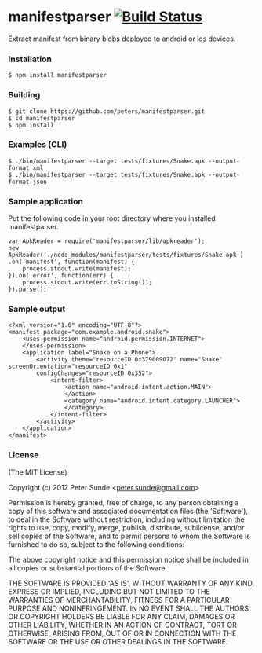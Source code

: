 manifestparser  [![Build Status](https://secure.travis-ci.org/peters/manifestparser.png)](http://travis-ci.org/peters/manifestparser)
==============

Extract manifest from binary blobs deployed to android or ios devices.

### Installation

    $ npm install manifestparser
    
### Building
  
    $ git clone https://github.com/peters/manifestparser.git
    $ cd manifestparser
    $ npm install 
    
### Examples (CLI)
  
    $ ./bin/manifestparser --target tests/fixtures/Snake.apk --output-format xml
    $ ./bin/manifestparser --target tests/fixtures/Snake.apk --output-format json

### Sample application

Put the following code in your root directory where you installed manifestparser.

```
var ApkReader = require('manifestparser/lib/apkreader');
new ApkReader('./node_modules/manifestparser/tests/fixtures/Snake.apk')
.on('manifest', function(manifest) {
    process.stdout.write(manifest);
}).on('error', function(err) {
    process.stdout.write(err.toString());
}).parse();
```

### Sample output

```
<?xml version="1.0" encoding="UTF-8"?>
<manifest package="com.example.android.snake">
    <uses-permission name="android.permission.INTERNET">
	</uses-permission>
	<application label="Snake on a Phone">
		<activity theme="resourceID 0x379009072" name="Snake" screenOrientation="resourceID 0x1" 
        configChanges="resourceID 0x352">
			<intent-filter>
				<action name="android.intent.action.MAIN">
				</action>
				<category name="android.intent.category.LAUNCHER">
				</category>
			</intent-filter>
		</activity>
	</application>
</manifest>
```

### License 

(The MIT License)

Copyright (c) 2012 Peter Sunde &lt;peter.sunde@gmail.com&gt;

Permission is hereby granted, free of charge, to any person obtaining
a copy of this software and associated documentation files (the
'Software'), to deal in the Software without restriction, including
without limitation the rights to use, copy, modify, merge, publish,
distribute, sublicense, and/or sell copies of the Software, and to
permit persons to whom the Software is furnished to do so, subject to
the following conditions:

The above copyright notice and this permission notice shall be
included in all copies or substantial portions of the Software.

THE SOFTWARE IS PROVIDED 'AS IS', WITHOUT WARRANTY OF ANY KIND,
EXPRESS OR IMPLIED, INCLUDING BUT NOT LIMITED TO THE WARRANTIES OF
MERCHANTABILITY, FITNESS FOR A PARTICULAR PURPOSE AND NONINFRINGEMENT.
IN NO EVENT SHALL THE AUTHORS OR COPYRIGHT HOLDERS BE LIABLE FOR ANY
CLAIM, DAMAGES OR OTHER LIABILITY, WHETHER IN AN ACTION OF CONTRACT,
TORT OR OTHERWISE, ARISING FROM, OUT OF OR IN CONNECTION WITH THE
SOFTWARE OR THE USE OR OTHER DEALINGS IN THE SOFTWARE.
